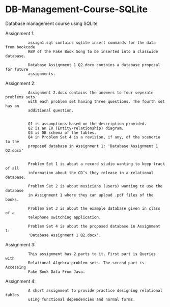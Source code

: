 DB-Management-Course-SQLite
=================================

Database management course using SQLite


Assignment 1:

              assign1.sql contains sqlite insert commands for the data from bookcode
              RBV of the Fake Book Song to be inserted into a classwide database.
              
              Database Assignment 1 Q2.docx contains a database proposal for future
              assignments.
              
              
Assignment 2:

              Assignment 2.docx contains the answers to four seperate problems sets
              with each problem set having three questions. The fourth set has an
              additional question.
              
              
              Q1 is assumptions based on the description provided.
              Q2 is an ER (Entity-relationship) diagram.
              Q3 is DB schema of the tables.
              Q4 in Problem Set 4 is a revision, if any, of the scenerio to the
              proposed database in Assignment 1: 'Database Assignment 1 Q2.docx'
              
              
              Problem Set 1 is about a record studio wanting to keep track of all
              information about the CD’s they release in a relational database.
              
              Problem Set 2 is about musicians (users) wanting to use the database
              in Assignment 1 where they can upload .pdf files of the books.
              
              Problem Set 3 is about the example database given in class of a
              telephone switching application.
              
              Problem Set 4 is about the proposed database in Assignment 1:
              'Database Assignment 1 Q2.docx'.
              
              
Assignment 3:

              This assignment has 2 parts to it. First part is Queries with
              Relational Algebra problem sets. The second part is Accessing 
              Fake Book Data From Java.
              
              
Assignment 4:

              A short assignment to provide practice designing relational tables 
              using functional dependencies and normal forms.
              
              
              
              
